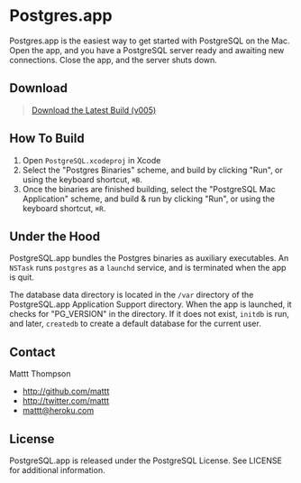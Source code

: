 # Postgres.app

Postgres.app is the easiest way to get started with PostgreSQL on the Mac. Open the app, and you have a PostgreSQL server ready and awaiting new connections. Close the app, and the server shuts down.

## Download

> [Download the Latest Build (v005)](http://cl.ly/2z2O1E0z0L3N1f2i000N)

## How To Build

1. Open `PostgreSQL.xcodeproj` in Xcode
2. Select the "Postgres Binaries" scheme, and build by clicking "Run", or using the keyboard shortcut, `⌘B`.
3. Once the binaries are finished building, select the "PostgreSQL Mac Application" scheme, and build & run by clicking "Run", or using the keyboard shortcut, `⌘R`.

## Under the Hood

PostgreSQL.app bundles the Postgres binaries as auxiliary executables. An `NSTask` runs  `postgres` as a `launchd` service, and is terminated when the app is quit.

The database data directory is located in the `/var` directory of the PostgreSQL.app Application Support directory. When the app is launched, it checks for "PG_VERSION" in the directory. If it does not exist, `initdb` is run, and later, `createdb` to create a default database for the current user.

## Contact

Mattt Thompson

- http://github.com/mattt
- http://twitter.com/mattt
- mattt@heroku.com

## License

PostgreSQL.app is released under the PostgreSQL License. See LICENSE for additional information.
